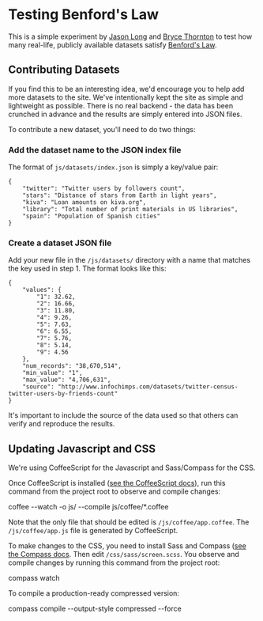 # Testing Benford's Law

This is a simple experiment by [Jason Long](http://twitter.com/jasonlong) and [Bryce Thornton](http://twitter.com/brycethornton) to test how many real-life, publicly available datasets satisfy [Benford's Law](http://en.wikipedia.org/wiki/Benfords_law).

## Contributing Datasets

If you find this to be an interesting idea, we'd encourage you to help add more datasets to the site. We've intentionally kept the site as simple and lightweight as possible. There is no real backend - the data has been crunched in advance and the results are simply entered into JSON files.

To contribute a new dataset, you'll need to do two things:

### Add the dataset name to the JSON index file

The format of `js/datasets/index.json` is simply a key/value pair:

	{
		"twitter": "Twitter users by followers count",
		"stars": "Distance of stars from Earth in light years",
		"kiva": "Loan amounts on kiva.org",
		"library": "Total number of print materials in US libraries",
		"spain": "Population of Spanish cities"
	}

### Create a dataset JSON file

Add your new file in the `/js/datasets/` directory with a name that matches the key used in step 1. The format looks like this:

	{
		"values": {
			"1": 32.62,
			"2": 16.66,
			"3": 11.80,
			"4": 9.26,
			"5": 7.63,
			"6": 6.55,
			"7": 5.76,
			"8": 5.14,
			"9": 4.56
		},
		"num_records": "38,670,514",
		"min_value": "1",
		"max_value": "4,706,631",
		"source": "http://www.infochimps.com/datasets/twitter-census-twitter-users-by-friends-count"
	}

It's important to include the source of the data used so that others can verify and reproduce the results.

## Updating Javascript and CSS

We're using CoffeeScript for the Javascript and Sass/Compass for the CSS.

Once CoffeeScript is installed ([see the CoffeeScript docs](http://jashkenas.github.com/coffee-script/)), run this command from the project root to observe and compile changes:

  coffee --watch -o js/ --compile js/coffee/*.coffee 

Note that the only file that should be edited is `/js/coffee/app.coffee`. The `/js/coffee/app.js` file is generated by CoffeeScript.

To make changes to the CSS, you need to install Sass and Compass ([see the Compass docs](http://compass-style.org/install/). Then edit `/css/sass/screen.scss`. You observe and compile changes by running this command from the project root:

  compass watch

To compile a production-ready compressed version:

  compass compile --output-style compressed --force  

